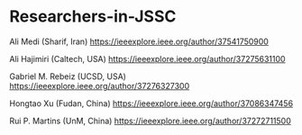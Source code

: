 # Researchers-in-JSSC

Ali Medi (Sharif, Iran) https://ieeexplore.ieee.org/author/37541750900

Ali Hajimiri  (Caltech, USA) https://ieeexplore.ieee.org/author/37275631100

Gabriel M. Rebeiz (UCSD, USA) https://ieeexplore.ieee.org/author/37276327300

Hongtao Xu (Fudan, China) https://ieeexplore.ieee.org/author/37086347456

Rui P. Martins (UnM, China) https://ieeexplore.ieee.org/author/37272711500


